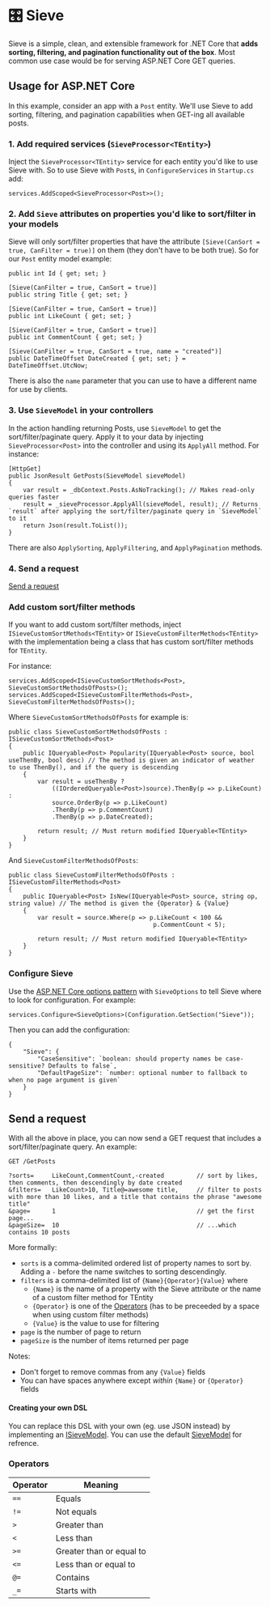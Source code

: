 # 🎛️ Sieve
Sieve is a simple, clean, and extensible framework for .NET Core that **adds sorting, filtering, and pagination functionality out of the box**. 
Most common use case would be for serving ASP.NET Core GET queries.

## Usage for ASP.NET Core

In this example, consider an app with a `Post` entity. 
We'll use Sieve to add sorting, filtering, and pagination capabilities when GET-ing all available posts.

### 1. Add required services (`SieveProcessor<TEntity>`)

Inject the `SieveProcessor<TEntity>` service for each entity you'd like to use Sieve with.
So to use Sieve with `Post`s, in `ConfigureServices` in `Startup.cs` add:
```
services.AddScoped<SieveProcessor<Post>>();
```

### 2. Add `Sieve` attributes on properties you'd like to sort/filter in your models

Sieve will only sort/filter properties that have the attribute `[Sieve(CanSort = true, CanFilter = true)]` on them (they don't have to be both true).
So for our `Post` entity model example:
```
public int Id { get; set; }

[Sieve(CanFilter = true, CanSort = true)]
public string Title { get; set; }

[Sieve(CanFilter = true, CanSort = true)]
public int LikeCount { get; set; }

[Sieve(CanFilter = true, CanSort = true)]
public int CommentCount { get; set; }

[Sieve(CanFilter = true, CanSort = true, name = "created")]
public DateTimeOffset DateCreated { get; set; } = DateTimeOffset.UtcNow;

```
There is also the `name` parameter that you can use to have a different name for use by clients.

### 3. Use `SieveModel` in your controllers

In the action handling returning Posts, use `SieveModel` to get the sort/filter/paginate query. 
Apply it to your data by injecting `SieveProcessor<Post>` into the controller and using its `ApplyAll` method.
For instance: 
```
[HttpGet]
public JsonResult GetPosts(SieveModel sieveModel) 
{
    var result = _dbContext.Posts.AsNoTracking(); // Makes read-only queries faster
    result = _sieveProcessor.ApplyAll(sieveModel, result); // Returns `result` after applying the sort/filter/paginate query in `SieveModel` to it
    return Json(result.ToList());
}
```
There are also `ApplySorting`, `ApplyFiltering`, and `ApplyPagination` methods.

### 4. Send a request

[Send a request](#send-a-request)

### Add custom sort/filter methods

If you want to add custom sort/filter methods, inject `ISieveCustomSortMethods<TEntity>` or `ISieveCustomFilterMethods<TEntity>` with the implementation being a class that has custom sort/filter methods for `TEntity`.

For instance:
```
services.AddScoped<ISieveCustomSortMethods<Post>, SieveCustomSortMethodsOfPosts>();
services.AddScoped<ISieveCustomFilterMethods<Post>, SieveCustomFilterMethodsOfPosts>();
```
Where `SieveCustomSortMethodsOfPosts` for example is:
```
public class SieveCustomSortMethodsOfPosts : ISieveCustomSortMethods<Post>
{
    public IQueryable<Post> Popularity(IQueryable<Post> source, bool useThenBy, bool desc) // The method is given an indicator of weather to use ThenBy(), and if the query is descending 
    {
        var result = useThenBy ?
            ((IOrderedQueryable<Post>)source).ThenBy(p => p.LikeCount) :
            source.OrderBy(p => p.LikeCount)
            .ThenBy(p => p.CommentCount)
            .ThenBy(p => p.DateCreated);

        return result; // Must return modified IQueryable<TEntity>
    }
}
```
And `SieveCustomFilterMethodsOfPosts`:
```
public class SieveCustomFilterMethodsOfPosts : ISieveCustomFilterMethods<Post>
{
    public IQueryable<Post> IsNew(IQueryable<Post> source, string op, string value) // The method is given the {Operator} & {Value}
    {
        var result = source.Where(p => p.LikeCount < 100 &&
                                        p.CommentCount < 5);

        return result; // Must return modified IQueryable<TEntity>
    }
}
```

### Configure Sieve
Use the [ASP.NET Core options pattern](https://docs.microsoft.com/en-us/aspnet/core/fundamentals/configuration/options) with `SieveOptions` to tell Sieve where to look for configuration. For example:
```
services.Configure<SieveOptions>(Configuration.GetSection("Sieve"));
```
Then you can add the configuration:
```
{
    "Sieve": {
        "CaseSensitive": `boolean: should property names be case-sensitive? Defaults to false`,
        "DefaultPageSize": `number: optional number to fallback to when no page argument is given`
    }
}
```

## Send a request

With all the above in place, you can now send a GET request that includes a sort/filter/paginate query.
An example:
```
GET /GetPosts

?sorts=     LikeCount,CommentCount,-created         // sort by likes, then comments, then descendingly by date created 
&filters=   LikeCount>10, Title@=awesome title,     // filter to posts with more than 10 likes, and a title that contains the phrase "awesome title"
&page=      1                                       // get the first page...
&pageSize=  10                                      // ...which contains 10 posts

```
More formally:
* `sorts` is a comma-delimited ordered list of property names to sort by. Adding a `-` before the name switches to sorting descendingly.
* `filters` is a comma-delimited list of `{Name}{Operator}{Value}` where
    * `{Name}` is the name of a property with the Sieve attribute or the name of a custom filter method for TEntity
    * `{Operator}` is one of the [Operators](#operators) (has to be preceeded by a space when using custom filter methods)
    * `{Value}` is the value to use for filtering
* `page` is the number of page to return
* `pageSize` is the number of items returned per page 

Notes:
* Don't forget to remove commas from any `{Value}` fields
* You can have spaces anywhere except *within* `{Name}` or `{Operator}` fields

#### Creating your own DSL
You can replace this DSL with your own (eg. use JSON instead) by implementing an [ISieveModel](https://github.com/Biarity/Sieve/blob/master/Sieve/Models/ISieveModel.cs). You can use the default [SieveModel](https://github.com/Biarity/Sieve/blob/master/Sieve/Models/SieveModel.cs) for refrence.

### Operators
| Operator   | Meaning                  |
|------------|--------------------------|
| `==`       | Equals                   |
| `!=`       | Not equals               |
| `>`        | Greater than             |
| `<`        | Less than                |
| `>=`       | Greater than or equal to |
| `<=`       | Less than or equal to    |
| `@=`       | Contains                 |
| `_=`       | Starts with              |
